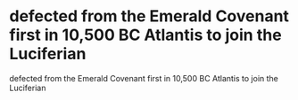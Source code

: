 # defected from the Emerald Covenant first in 10,500 BC Atlantis to join the Luciferian

defected from the Emerald Covenant first in 10,500 BC Atlantis to join the Luciferian
